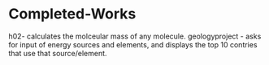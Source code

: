 # Completed-Works

h02- calculates the molceular mass of any molecule.
geologyproject - asks for input of energy sources and elements, and displays the top 10 contries that use that source/element.
